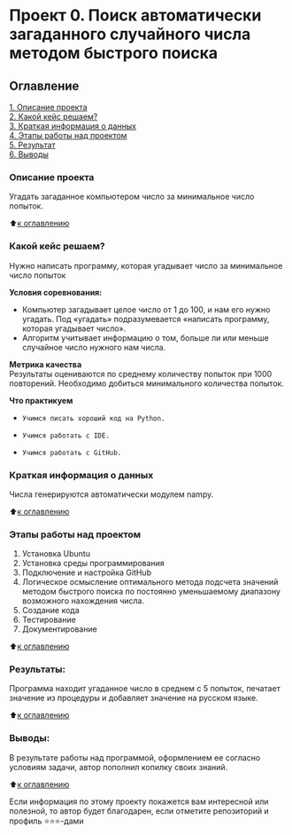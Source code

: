 # Проект 0. Поиск автоматически загаданного случайного числа методом быстрого поиска

## Оглавление  
[1. Описание проекта](README.md#Описание-проекта)  
[2. Какой кейс решаем?](README.md#Какой-кейс-решаем)  
[3. Краткая информация о данных](README.md#Краткая-информация-о-данных)  
[4. Этапы работы над проектом](README.md#Этапы-работы-над-проектом)  
[5. Результат](README.md#Результат)    
[6. Выводы](README.md#Выводы) 

### Описание проекта    
Угадать загаданное компьютером число за минимальное число попыток.

:arrow_up:[к оглавлению](_)


### Какой кейс решаем?    
Нужно написать программу, которая угадывает число за минимальное число попыток

**Условия соревнования:**  
* Компьютер загадывает целое число от 1 до 100, и нам его нужно угадать. Под «угадать» подразумевается «написать программу, которая угадывает число».
* Алгоритм учитывает информацию о том, больше ли или меньше случайное число нужного нам числа.

**Метрика качества**     
Результаты оцениваются по среднему количеству попыток при 1000 повторений. Необходимо добиться минимального количества попыток.

**Что практикуем**     

*     Учимся писать хороший код на Python.
*     Учимся работать с IDE.
*     Учимся работать с GitHub.



### Краткая информация о данных

Числа генерируются автоматически модулем nampy.
  
:arrow_up:[к оглавлению](README.md#Оглавление)


### Этапы работы над проектом  

1. Установка Ubuntu
2. Установка среды программирования
3. Подключение и настройка GitHub 
4. Логическое осмысление оптимального метода подсчета значений методом быстрого поиска по  постоянно уменьшаемому диапазону возможного нахождения числа.
5. Создание кода
6. Тестирование
7. Документирование

:arrow_up:[к оглавлению](README.md#Оглавление)


### Результаты:  

Программа находит угаданное число в среднем с 5 попыток, печатает значение из процедуры и добавляет значение на русском языке.

:arrow_up:[к оглавлению](README.md#Оглавление)


### Выводы:  

В результате работы над программой, оформлением ее согласно условиям задачи, автор пополнил копилку своих знаний.

:arrow_up:[к оглавлению](README.md#Оглавление)


Если информация по этому проекту покажется вам интересной или полезной, то автор будет благодарен, если отметите репозиторий и профиль ⭐️⭐️⭐️-дами
